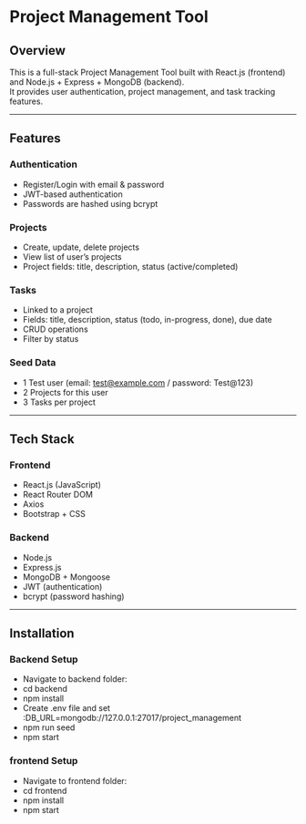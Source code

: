 # Project Management Tool

## Overview
This is a full-stack Project Management Tool built with React.js (frontend) and Node.js + Express + MongoDB (backend).  
It provides user authentication, project management, and task tracking features.

---

## Features

### Authentication
- Register/Login with email & password  
- JWT-based authentication  
- Passwords are hashed using bcrypt  

### Projects
- Create, update, delete projects  
- View list of user’s projects  
- Project fields: title, description, status (active/completed)  

### Tasks
- Linked to a project  
- Fields: title, description, status (todo, in-progress, done), due date  
- CRUD operations  
- Filter by status  

### Seed Data
- 1 Test user (email: test@example.com / password: Test@123)  
- 2 Projects for this user  
- 3 Tasks per project  

---

## Tech Stack

### Frontend
- React.js (JavaScript)  
- React Router DOM  
- Axios  
- Bootstrap + CSS  

### Backend
- Node.js  
- Express.js  
- MongoDB + Mongoose  
- JWT (authentication)  
- bcrypt (password hashing)  

---

## Installation

### Backend Setup
- Navigate to backend folder:
 -  cd backend
 -  npm install
 -  Create .env file and set :DB_URL=mongodb://127.0.0.1:27017/project_management
 -   npm run seed
  -  npm start
### frontend Setup
- Navigate to frontend folder:
 -  cd frontend
 -  npm install
  - npm start


   
